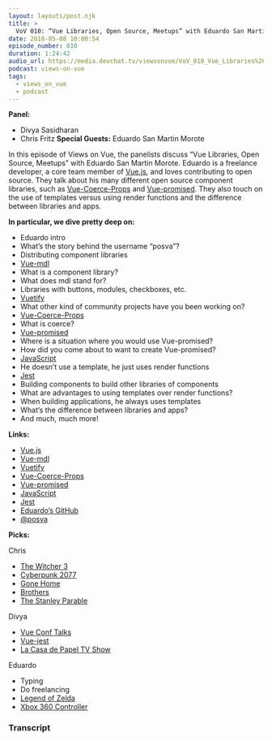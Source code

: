 ```yaml
---
layout: layouts/post.njk
title: >
  VoV 010: “Vue Libraries, Open Source, Meetups” with Eduardo San Martin Morote
date: 2018-05-08 10:00:54
episode_number: 010
duration: 1:24:42
audio_url: https://media.devchat.tv/viewsonvue/VoV_010_Vue_Libraries%2C_Open_Source%2C_Meetups_%20with_Eduardo_San_Martin_Morote.mp3
podcast: views-on-vue
tags:
  - views_on_vue
  - podcast
---
```


**Panel:**

- Divya Sasidharan
- Chris Fritz
  **Special Guests:** Eduardo San Martin Morote

In this episode of Views on Vue, the panelists discuss “Vue Libraries, Open Source, Meetups” with Eduardo San Martin Morote. Eduardo is a freelance developer, a core team member of [Vue.js](https://vuejs.org/), and loves contributing to open source. They talk about his many different open source component libraries, such as [Vue-Coerce-Props](https://github.com/posva/vue-coerce-props) and [Vue-promised](https://github.com/posva/vue-promised). They also touch on the use of templates versus using render functions and the difference between libraries and apps.

**In particular, we dive pretty deep on:**

- Eduardo intro
- What’s the story behind the username “posva”?
- Distributing component libraries
- [Vue-mdl](https://github.com/posva/vue-mdl-docs)
- What is a component library?
- What does mdl stand for?
- Libraries with buttons, modules, checkboxes, etc.
- [Vuetify](https://vuetifyjs.com/en/)
- What other kind of community projects have you been working on?
- [Vue-Coerce-Props](https://github.com/posva/vue-coerce-props)
- What is coerce?
- [Vue-promised](https://github.com/posva/vue-promised)
- Where is a situation where you would use Vue-promised?
- How did you come about to want to create Vue-promised?
- [JavaScript](https://www.javascript.com/)
- He doesn’t use a template, he just uses render functions
- [Jest](https://facebook.github.io/jest/)
- Building components to build other libraries of components
- What are advantages to using templates over render functions?
- When building applications, he always uses templates
- What’s the difference between libraries and apps?
- And much, much more!

**Links:**

- [Vue.js](https://vuejs.org/)
- [Vue-mdl](https://github.com/posva/vue-mdl-docs)
- [Vuetify](https://vuetifyjs.com/en/)
- [Vue-Coerce-Props](https://github.com/posva/vue-coerce-props)
- [Vue-promised](https://github.com/posva/vue-promised)
- [JavaScript](https://www.javascript.com/)
- [Jest](https://facebook.github.io/jest/)
- [Eduardo’s GitHub](https://github.com/posva)
- [@posva](https://twitter.com/posva?lang=en)

**Picks:**

Chris

- [The Witcher 3](https://thewitcher.com/en/witcher3)
- [Cyberpunk 2077](https://www.cyberpunk.net/)
- [Gone Home](https://gonehome.game/)
- [Brothers](https://www.brothersthegame.com/)
- [The Stanley Parable](https://www.stanleyparable.com/)

Divya

- [Vue Conf Talks](https://www.vuemastery.com/vueconf/)
- [Vue-jest](https://github.com/vuejs/vue-jest)
- [La Casa de Papel TV Show](https://www.imdb.com/title/tt6468322/)

Eduardo

- Typing
- Do freelancing
- [Legend of Zelda](https://www.zelda.com/)
- [Xbox 360 Controller](https://www.amazon.com/Microsoft-Wireless-Controller-Windows-Console/dp/B004QRKWKQ)

### Transcript
